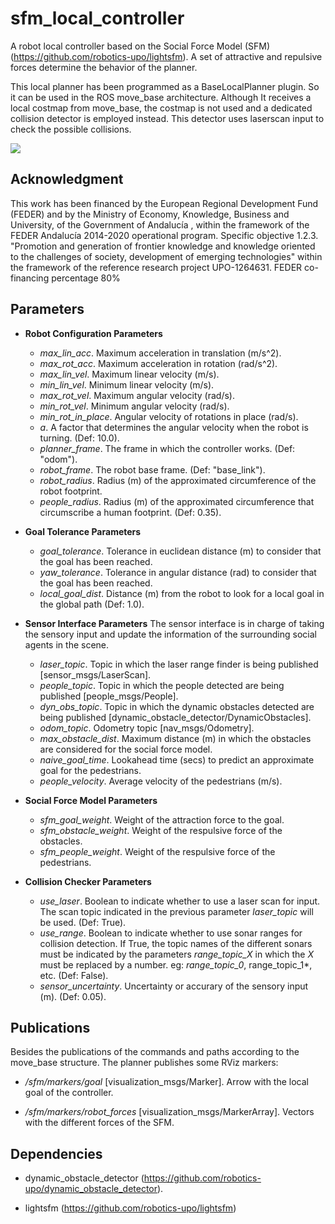 # sfm_local_controller 
A robot local controller based on the Social Force Model (SFM) (https://github.com/robotics-upo/lightsfm).
A set of attractive and repulsive forces determine the behavior of the planner. 

This local planner has been programmed as a BaseLocalPlanner plugin. So it can be used in the ROS move_base architecture. 
Although It receives a local costmap from move_base, the costmap is not used and a dedicated collision detector is employed instead. This detector uses laserscan input to check the possible collisions. 

![](https://github.com/robotics-upo/sfm_local_controller/blob/master/SFM.jpg)


## Acknowledgment

This work has been financed by the European Regional Development Fund (FEDER) and by the Ministry of Economy, Knowledge, Business and University, of the Government of Andalucía , within the framework of the FEDER Andalucía 2014-2020 operational program. Specific objective 1.2.3. "Promotion and generation of frontier knowledge and knowledge oriented to the challenges of society, development of emerging technologies" within the framework of the reference research project UPO-1264631.
FEDER co-financing percentage 80%

## Parameters

* **Robot Configuration Parameters**
	- *max_lin_acc*. Maximum acceleration in translation (m/s^2).
  	- *max_rot_acc*. Maximum acceleration in rotation (rad/s^2).
  	- *max_lin_vel*. Maximum linear velocity (m/s).
  	- *min_lin_vel*. Minimum linear velocity (m/s).
  	- *max_rot_vel*. Maximum angular velocity (rad/s).
  	- *min_rot_vel*. Minimum angular velocity (rad/s).
  	- *min_rot_in_place*. Angular velocity of rotations in place (rad/s).
	- *a*. A factor that determines the angular velocity when the robot is turning. (Def: 10.0).
	- *planner_frame*. The frame in which the controller works. (Def: "odom").
	- *robot_frame*. The robot base frame. (Def: "base_link").
	- *robot_radius*. Radius (m) of the approximated circumference of the robot footprint. 
	- *people_radius*. Radius (m) of the approximated circumference that circumscribe a human footprint. (Def: 0.35).

* **Goal Tolerance Parameters**
	- *goal_tolerance*. Tolerance in euclidean distance (m) to consider that the goal has been reached.
	- *yaw_tolerance*. Tolerance in angular distance (rad) to consider that the goal has been reached.
	- *local_goal_dist*. Distance (m) from the robot to look for a local goal in the global path (Def: 1.0).
	
* **Sensor Interface Parameters**
The sensor interface is in charge of taking the sensory input and update the information of the surrounding social agents in the scene. 
	- *laser_topic*. Topic in which the laser range finder is being published [sensor_msgs/LaserScan].
	- *people_topic*. Topic in which the people detected are being published [people_msgs/People].
	- *dyn_obs_topic*. Topic in which the dynamic obstacles detected are being published [dynamic_obstacle_detector/DynamicObstacles].
	- *odom_topic*. Odometry topic [nav_msgs/Odometry].
	- *max_obstacle_dist*. Maximum distance (m) in which the obstacles are considered for the social force model.
	- *naive_goal_time*. Lookahead time (secs) to predict an approximate goal for the pedestrians.
	- *people_velocity*. Average velocity of the pedestrians (m/s). 

* **Social Force Model Parameters**
	- *sfm_goal_weight*. Weight of the attraction force to the goal.
	- *sfm_obstacle_weight*. Weight of the respulsive force of the obstacles.
	- *sfm_people_weight*. Weight of the respulsive force of the pedestrians.

* **Collision Checker Parameters**
	- *use_laser*. Boolean to indicate whether to use a laser scan for input. The scan topic indicated in the previous parameter *laser_topic* will be used. (Def: True).
	- *use_range*. Boolean to indicate whether to use sonar ranges for collision detection. If True, the topic names of the different sonars must be indicated by the parameters *range_topic_X* in which the *X* must be replaced by a number. eg: *range_topic_0*, range_topic_1*, etc. (Def: False).
	- *sensor_uncertainty*. Uncertainty or accurary of the sensory input (m). (Def: 0.05). 
	
## Publications

Besides the publications of the commands and paths according to the move_base structure. The planner publishes some RViz markers:

- */sfm/markers/goal* [visualization_msgs/Marker]. Arrow with the local goal of the controller.

- */sfm/markers/robot_forces* [visualization_msgs/MarkerArray]. Vectors with the different forces of the SFM.
	
## Dependencies

- dynamic_obstacle_detector (https://github.com/robotics-upo/dynamic_obstacle_detector).

- lightsfm (https://github.com/robotics-upo/lightsfm)


